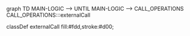 graph TD
  MAIN-LOGIC --> UNTIL
  MAIN-LOGIC --> CALL_OPERATIONS
  CALL_OPERATIONS:::externalCall

classDef externalCall fill:#fdd,stroke:#d00;
